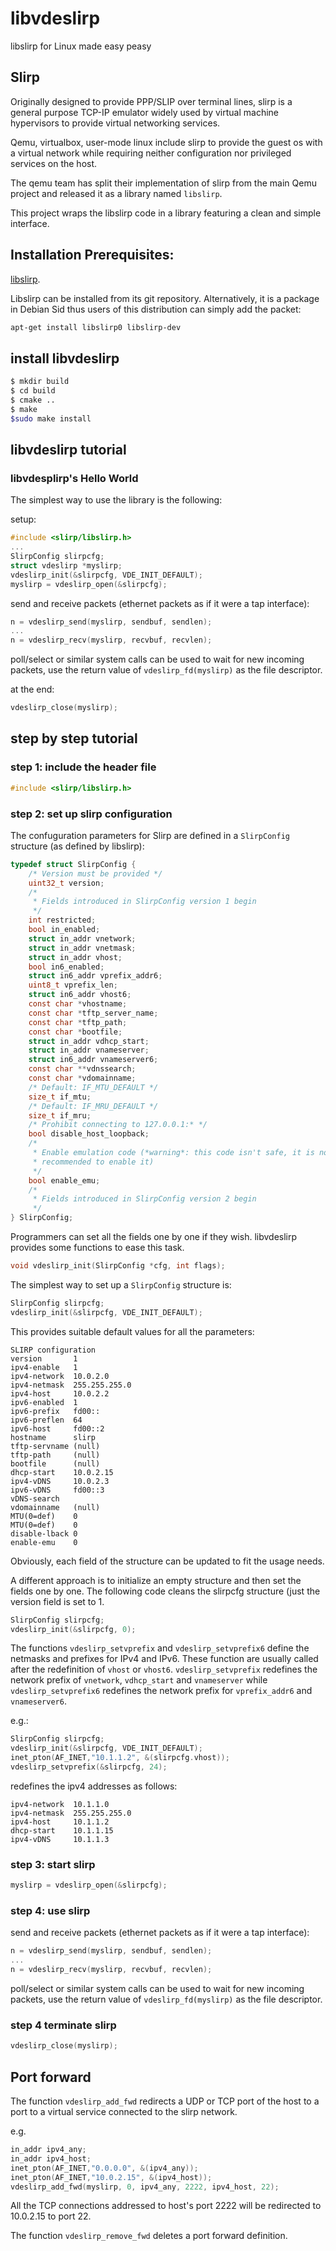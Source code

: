 # libvdeslirp
libslirp for Linux made easy peasy

## Slirp

Originally designed to provide PPP/SLIP over terminal lines, slirp is a general purpose TCP-IP emulator widely used
by virtual machine hypervisors to provide virtual networking services.

Qemu, virtualbox, user-mode linux include slirp to provide the guest os with a virtual network while requiring neither
configuration nor privileged services on the host.

The qemu team has split their implementation of slirp from the main Qemu project and released it as a library
named `libslirp`.

This project wraps the libslirp code in a library featuring a clean and simple interface.

## Installation Prerequisites:

[libslirp](https://gitlab.freedesktop.org/slirp/libslirp).

Libslirp can be installed from its git repository. 
Alternatively, it is a package in Debian Sid thus users of this distribution can simply add the packet:

```sh
apt-get install libslirp0 libslirp-dev
```

## install libvdeslirp

```sh
$ mkdir build
$ cd build
$ cmake ..
$ make
$sudo make install
```

## libvdeslirp tutorial

### libvdesplirp's Hello World

The simplest way to use the library is the following:

setup:
```C
#include <slirp/libslirp.h>
...
SlirpConfig slirpcfg;
struct vdeslirp *myslirp;
vdeslirp_init(&slirpcfg, VDE_INIT_DEFAULT);
myslirp = vdeslirp_open(&slirpcfg);
```
send and receive packets (ethernet packets as if it were a tap interface):
```C
n = vdeslirp_send(myslirp, sendbuf, sendlen);
...
n = vdeslirp_recv(myslirp, recvbuf, recvlen);
```

poll/select or similar system calls can be used to wait for new incoming packets,
use the return value of `vdeslirp_fd(myslirp)` as the file descriptor.

at the end:
```C
vdeslirp_close(myslirp);
```
## step  by step tutorial

### step 1: include the header file

```C
#include <slirp/libslirp.h>
```

### step 2: set up slirp configuration

The confuguration parameters for Slirp are defined in a `SlirpConfig` structure (as defined by libslirp):
```C
typedef struct SlirpConfig {
    /* Version must be provided */
    uint32_t version;
    /*
     * Fields introduced in SlirpConfig version 1 begin
     */
    int restricted;
    bool in_enabled;
    struct in_addr vnetwork;
    struct in_addr vnetmask;
    struct in_addr vhost;
    bool in6_enabled;
    struct in6_addr vprefix_addr6;
    uint8_t vprefix_len;
    struct in6_addr vhost6;
    const char *vhostname;
    const char *tftp_server_name;
    const char *tftp_path;
    const char *bootfile;
    struct in_addr vdhcp_start;
    struct in_addr vnameserver;
    struct in6_addr vnameserver6;
    const char **vdnssearch;
    const char *vdomainname;
    /* Default: IF_MTU_DEFAULT */
    size_t if_mtu;
    /* Default: IF_MRU_DEFAULT */
    size_t if_mru;
    /* Prohibit connecting to 127.0.0.1:* */
    bool disable_host_loopback;
    /*
     * Enable emulation code (*warning*: this code isn't safe, it is not
     * recommended to enable it)
     */
    bool enable_emu;
    /*
     * Fields introduced in SlirpConfig version 2 begin
     */
} SlirpConfig;
```

Programmers can set all the fields one by one if they wish. libvdeslirp provides some functions to ease this task.

```C
void vdeslirp_init(SlirpConfig *cfg, int flags);
```

The simplest way to set up a `SlirpConfig` structure is:

```C
SlirpConfig slirpcfg;
vdeslirp_init(&slirpcfg, VDE_INIT_DEFAULT);
```

This provides suitable default values for all the parameters:
```
SLIRP configuration
version       1
ipv4-enable   1
ipv4-network  10.0.2.0
ipv4-netmask  255.255.255.0
ipv4-host     10.0.2.2
ipv6-enabled  1
ipv6-prefix   fd00::
ipv6-preflen  64
ipv6-host     fd00::2
hostname      slirp
tftp-servname (null)
tftp-path     (null)
bootfile      (null)
dhcp-start    10.0.2.15
ipv4-vDNS     10.0.2.3
ipv6-vDNS     fd00::3
vDNS-search
vdomainname   (null)
MTU(0=def)    0
MTU(0=def)    0
disable-lback 0
enable-emu    0
```

Obviously, each field of the structure can be updated to fit the usage needs.

A different approach is to initialize an empty structure and then set the fields one by one.
The following code cleans the slirpcfg structure (just the version field is set to 1.
```C
SlirpConfig slirpcfg;
vdeslirp_init(&slirpcfg, 0);
```

The functions `vdeslirp_setvprefix` and `vdeslirp_setvprefix6` define the netmasks and prefixes for IPv4 and IPv6.
These function are usually called after the redefinition of `vhost` or `vhost6`.
`vdeslirp_setvprefix` redefines the network prefix of `vnetwork`, `vdhcp_start` and `vnameserver` while
`vdeslirp_setvprefix6`  redefines the network prefix for `vprefix_addr6` and `vnameserver6`.

e.g.:
```C
SlirpConfig slirpcfg;
vdeslirp_init(&slirpcfg, VDE_INIT_DEFAULT);
inet_pton(AF_INET,"10.1.1.2", &(slirpcfg.vhost));
vdeslirp_setvprefix(&slirpcfg, 24);
```
redefines the ipv4 addresses as follows:
```
ipv4-network  10.1.1.0
ipv4-netmask  255.255.255.0
ipv4-host     10.1.1.2
dhcp-start    10.1.1.15
ipv4-vDNS     10.1.1.3
```

### step 3: start slirp

```C
myslirp = vdeslirp_open(&slirpcfg);
```

### step 4: use slirp

send and receive packets (ethernet packets as if it were a tap interface):
```C
n = vdeslirp_send(myslirp, sendbuf, sendlen);
...
n = vdeslirp_recv(myslirp, recvbuf, recvlen);
```

poll/select or similar system calls can be used to wait for new incoming packets,
use the return value of `vdeslirp_fd(myslirp)` as the file descriptor.

### step 4 terminate slirp
```C
vdeslirp_close(myslirp);
```

## Port forward

The function `vdeslirp_add_fwd` redirects a UDP or TCP port of the host to a port to a virtual service
connected to the slirp network.

e.g.
```C
in_addr ipv4_any;
in_addr ipv4_host;
inet_pton(AF_INET,"0.0.0.0", &(ipv4_any));
inet_pton(AF_INET,"10.0.2.15", &(ipv4_host));
vdeslirp_add_fwd(myslirp, 0, ipv4_any, 2222, ipv4_host, 22);
```

All the TCP connections addressed to host's port 2222 will be redirected to 10.0.2.15 to port 22.

The function `vdeslirp_remove_fwd` deletes a port forward definition.

